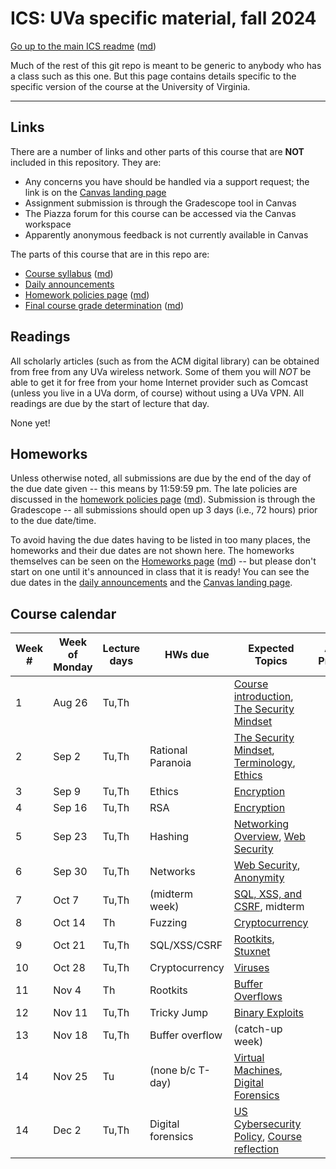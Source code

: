 ICS: UVa specific material, fall 2024
=======================================

[Go up to the main ICS readme](../readme.html) ([md](../readme.md))

Much of the rest of this git repo is meant to be generic to anybody who has a class such as this one. But this page contains details specific to the specific version of the course at the University of Virginia.

------------------------------------------------------------

Links
-----

There are a number of links and other parts of this course that are **NOT** included in this repository.  They are:

- Any concerns you have should be handled via a support request; the link is on the [Canvas landing page](https://canvas.its.virginia.edu/courses/136577)
- Assignment submission is through the Gradescope tool in Canvas
- The Piazza forum for this course can be accessed via the Canvas workspace
- Apparently anonymous feedback is not currently available in Canvas

<!-- no longer available in canvas:

- ~~[Email list archive](https://collab.its.virginia.edu/portal/directtool/23262987-1288-4c6d-912f-c1b031973f44/), which is a Collab tool~~
- ~~[Anonymous feedback](https://collab.its.virginia.edu/portal/directtool/b166e2b1-f967-4df0-8e7e-1b25f58a30e2/), which is a Collab tool~~

-->

The parts of this course that are in this repo are:

- [Course syllabus](syllabus.html) ([md](syllabus.md))
- [Daily announcements](daily-announcements.html#/)
- [Homework policies page](hw-policies.html) ([md](hw-policies.md))
- [Final course grade determination](grades.html) ([md](grades.md))


Readings
--------

All scholarly articles (such as from the ACM digital library) can be obtained from free from any UVa wireless network.  Some of them you will *NOT* be able to get it for free from your home Internet provider such as Comcast (unless you live in a UVa dorm, of course) without using a UVa VPN.  All readings are due by the start of lecture that day.

None yet!

<!--
- Due Friday, September 13th:
    - [An Introduction to Cybersecurity Ethics](https://www.scu.edu/media/ethics-center/technology-ethics/IntroToCybersecurityEthics.pdf): you can skip the questions (the blue boxes therein); once you remove those, the table of contents, and the appendices, it's about 35 typed pages
- Due Wednesday, March 22nd: [NPR's Planet Monday podcast episode 908: I Am Not A Robot](https://www.npr.org/sections/money/2019/04/24/716854013/episode-908-i-am-not-a-robot)
- Due Friday, January 27th:
	- [ACM Code of Ethics](https://www.acm.org/code-of-ethics)
    - [Reflections on Trusting Trust](https://dl.acm.org/citation.cfm?id=358210)
	- [Morris Worm Wikipedia page](https://en.wikipedia.org/wiki/Morris_worm)
-->

Homeworks
-----------

Unless otherwise noted, all submissions are due by the end of the day of the due date given -- this means by 11:59:59 pm.  The late policies are discussed in the [homework policies page](hw-policies.html) ([md](hw-policies.md)).  Submission is through the Gradescope -- all submissions should open up 3 days (i.e., 72 hours) prior to the due date/time.

To avoid having the due dates having to be listed in too many places, the homeworks and their due dates are not shown here.  The homeworks themselves can be seen on the [Homeworks page](../hws/index.html) ([md](../hws/index.md)) -- but please don't start on one until it's announced in class that it is ready!  You can see the due dates in the [daily announcements](daily-announcements.html#/) and the [Canvas landing page][1].

<!-- 

- [HW 13: Forensics](../hws/hw-forensics.html) ([md](../hws/hw-forensics.md)) is due Friday, December 6th
- [HW 12: Movie Night](../hws/hw-movie-night.html) ([md](../hws/hw-movie-night.md)) is due Wednesday, December 4th
- [HW 11: Buffer Overflow](../hws/hw-buffer.html) ([md](../hws/hw-buffer.md)) is due Friday, November 22nd
- [HW 10: Celebrity Visit](../hws/hw-celebrity-visit.html) ([md](../hws/hw-celebrity-visit.md)) is due Thursday, November 21st, and there is all of 12 hours of lateness allowed on this!
- [HW 9: Rootkits](../hws/hw-rootkits.html) ([md](../hws/hw-rootkits.md)) is due Friday, November 15th
- [HW 8: Cryptocurrency](../hws/hw-cryptocurrency.html) ([md](../hws/hw-cryptocurrency.md)) is due Friday, November 1st
- [HW 7: Networks](../hws/hw-networks.html) ([md](../hws/hw-networks.md)) is due Friday, October 25th
- [HW 6: SQL, XSS, & CSRF](../hws/hw-sql-xss-csrf.html) ([md](../hws/hw-sql-xss-csrf.md)) is due Friday, October 18th
- [HW 5: Hashing](../hws/hw-hashing.html) ([md](../hws/hw-hashing.md)) is due Friday, October 4th
- [HW 4: RSA](../hws/hw-rsa.html) ([md](../hws/hw-rsa.md)) is due Friday, September 27th
- [HW 3: Ethics](../hws/hw-ethics.html) ([md](../hws/hw-ethics.md)) is due Friday, September 20th

-->

Course calendar
---------------

| Week # | Week of Monday | Lecture days | HWs due | Expected Topics | Actual Progress |
|----|----|----|----|----|----|
| 1  | Aug 26 | Tu,Th  |                   | [Course introduction](../slides/introduction.html#/), [The Security Mindset](../slides/security-mindset.html#/) | |
| 2  | Sep 2  | Tu,Th  | Rational Paranoia | [The Security Mindset](../slides/security-mindset.html#/), [Terminology](../slides/terminology.html#/), [Ethics](../slides/ethics.html#/) | |
| 3  | Sep 9  | Tu,Th  | Ethics            | [Encryption](../slides/encryption.html#/) |  |
| 4  | Sep 16 | Tu,Th  | RSA               | [Encryption](../slides/encryption.html#/) |  |
| 5  | Sep 23 | Tu,Th  | Hashing           | [Networking Overview](../slides/networks.html#/), [Web Security](../slides/web-security.html#/) |  |
| 6  | Sep 30 | Tu,Th  | Networks          | [Web Security](../slides/web-security.html#/), [Anonymity](../slides/anonymity.html#/) |  |
| 7  | Oct 7  | Tu,Th  | (midterm week)    | [SQL, XSS, and CSRF](../slides/sql-xss-csrf.html#/), midterm |  |
| 8  | Oct 14 | Th     | Fuzzing           | [Cryptocurrency](../slides/cryptocurrency.html#/) |  |
| 9  | Oct 21 | Tu,Th  | SQL/XSS/CSRF      | [Rootkits](../slides/rootkits.html#/), [Stuxnet](../slides/stuxnet.html#/) | |
| 10 | Oct 28 | Tu,Th  | Cryptocurrency    | [Viruses](../slides/viruses.html#/)|  |
| 11 | Nov 4  | Th     | Rootkits          | [Buffer Overflows](../slides/buffer-overflows.html#/) | |
| 12 | Nov 11 | Tu,Th  | Tricky Jump       | [Binary Exploits](../slides/binary-exploits.html#/) |  |
| 13 | Nov 18 | Tu,Th  | Buffer overflow   | (catch-up week) | |
| 14 | Nov 25 | Tu     | (none b/c T-day)  | [Virtual Machines](../slides/vms.html#/), [Digital Forensics](../slides/forensics.html#/) | |
| 14 | Dec 2  | Tu,Th  | Digital forensics | [US Cybersecurity Policy](../slides/policy.html#/), [Course reflection](../slides/reflection.html#/) |  |

[1]: https://canvas.its.virginia.edu/courses/...
